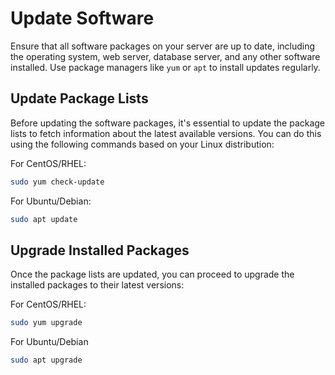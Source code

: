 # Update Software

Ensure that all software packages on your server are up to date, including the operating system, web server, database server, and any other software installed. Use package managers like `yum` or `apt` to install updates regularly.

## Update Package Lists

Before updating the software packages, it's essential to update the package lists to fetch information about the latest available versions. You can do this using the following commands based on your Linux distribution:

For CentOS/RHEL:
```bash
sudo yum check-update
```

For Ubuntu/Debian:
```bash
sudo apt update
```

## Upgrade Installed Packages 

Once the package lists are updated, you can proceed to upgrade the installed packages to their latest versions:

For CentOS/RHEL:
```bash
sudo yum upgrade
```

For Ubuntu/Debian
```bash
sudo apt upgrade
```
